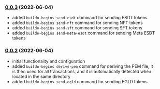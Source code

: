 ### [0.0.3](https://github.com/juliancwirko/buildo-begins/releases/tag/v0.0.3) (2022-06-04)
- added `buildo-begins send-esdt` command for sending ESDT tokens
- added `buildo-begins send-nft` command for sending NFT tokens
- added `buildo-begins send-sft` command for sending SFT tokens
- added `buildo-begins send-meta-esdt` command for sending Meta ESDT tokens

### [0.0.2](https://github.com/juliancwirko/buildo-begins/releases/tag/v0.0.2) (2022-06-04)
- initial functionality and configuration
- added `buildo-begins derive-pem` command for deriving the PEM file, it is then used for all transactions, and it is automatically detected when located in the same directory
- added `buildo-begins send-egld` command for sending EGLD tokens

